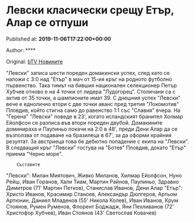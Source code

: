 
# Левски класически срещу Етър, Алар се отпуши

Published at: **2019-11-06T17:22:00+00:00**

Author: ****

Original: [bTV Новините](https://btvnovinite.bg/sport/levski-klasicheski-sreshtu-etar.html)

"Левски" записа шести пореден домакински успех, след като се наложи с 3:0 над "Етър" в мач от 15-ия кръг на родното футболно първенство.
Така тимът на бившия национален селекционер Петър Хубчев отново е на 4 точки от лидера "Лудогорец". Столичани са с актив от 35 точки, а шампионите имат 39. С днешния успех "Левски" вече е еднолично втори с две точки аванс пред третия "Локомотив" Пловдив, който стигна само до равенство 1:1 със "Славия" вчера.
На "Герена" "Левски" поведе в 23', когато исландският бранител Холмар Ейолфсон се разписа във втори пореден двубой.
Домакините доминираха и Паулиньо покачи на 2:0 в 48', преди Дени Алар да се възползва от подаване на бразилеца в 67', за да оформи крайния резултат. За австриеца това бе дебютно попадение с екипа на "Левски".
В следващия кръг "Левски" гостува на "Ботев" Пловдив, докато "Етър" приема "Черно море".

        Съставите
      
"Левски": Милан Миятович, Живко Миланов, Хилмар Ейолфсон, Нуно Рейш, Иван Горанов, Хали Тиам, Мартин Райнов, Паулиньо, Здравко Димитров (71' Мартин Петков), Станислав Иванов, Дени Алар
"Етър": Христо Иванов, Красимир Станоев, Александър Дюлгеров, Артьом Артюнин, Даниел Младенов (55' Никола Колев), Иван Иванов, Крум Стоянов, Румен Руменов, Флорент Боджадж, Яни Пехливанов (72' Христофор Хубчев), Иван Стоянов (43' Светослав Ковачев)
